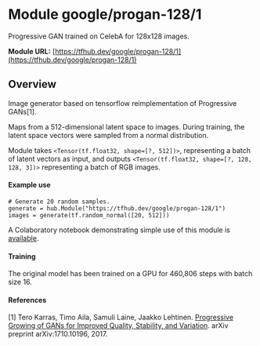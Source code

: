 # Module google/progan-128/1
Progressive GAN trained on CelebA for 128x128 images.

**Module URL:** [https://tfhub.dev/google/progan-128/1](https://tfhub.dev/google/progan-128/1)

## Overview

Image generator based on tensorflow reimplementation of Progressive GANs[1].

Maps from a 512-dimensional latent space to images. During training, the latent
space vectors were sampled from a normal distribution.

Module takes `<Tensor(tf.float32, shape=[?, 512])>`, representing a batch of 
latent vectors as input, and outputs 
`<Tensor(tf.float32, shape=[?, 128, 128, 3])>` representing a batch of RGB 
images.

#### Example use
```
# Generate 20 random samples.
generate = hub.Module("https://tfhub.dev/google/progan-128/1")
images = generate(tf.random_normal([20, 512]))
```

A Colaboratory notebook demonstrating simple use of this module is [available](https://colab.research.google.com/github/tensorflow/hub/blob/master/examples/colab/tf_hub_generative_image_module.ipynb).

#### Training
The original model has been trained on a GPU for 460,806 steps with batch size 
16.

#### References
[1] Tero Karras, Timo Aila, Samuli Laine, Jaakko Lehtinen.
[Progressive Growing of GANs for Improved Quality, Stability, and Variation](https://arxiv.org/abs/1710.10196). 
arXiv preprint arXiv:1710.10196, 2017.
